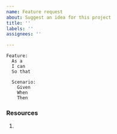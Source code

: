 ```yaml
---
name: Feature request
about: Suggest an idea for this project
title: ''
labels: ''
assignees: ''

---
```

```ghekin
Feature: 
  As a
  I can
  So that

  Scenario:
    Given
    When
    Then
```

### Resources

1.
